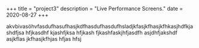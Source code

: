 +++
title = "project3"
description = "Live Performance Screens."
date = 2020-08-27
+++

akvbivasöhvfasdufhasufhasjkdfhasdufhasdufhsladjkfasjkfhasjkfhkasjhdfkjashdfjsa hfjkasdhf kjashfjksa hfjkash fjkashfaskjhfjasdfh asjdhfjakshdf asjkflas jkfhasjkfhjas hfjas hfsj